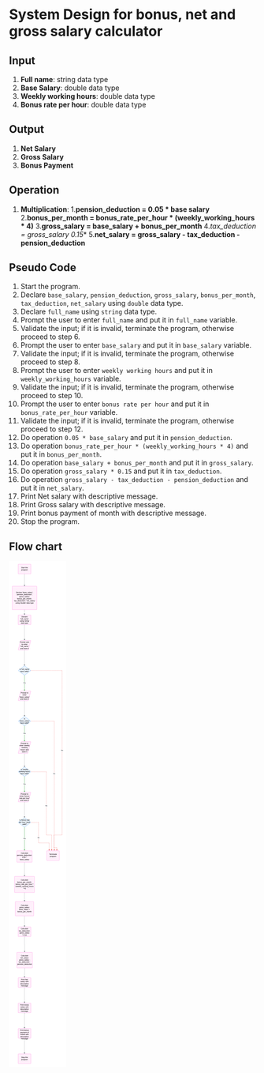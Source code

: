 # System Design for bonus, net and gross salary calculator

## Input
1. **Full name**: string data type
2. **Base Salary**: double data type
3. **Weekly working hours**: double data type
4. **Bonus rate per hour**: double data type

## Output
1. **Net Salary**
2. **Gross Salary** 
3. **Bonus Payment**

## Operation
1. **Multiplication**:
    1.**pension_deduction = 0.05 * base salary**
    2.**bonus_per_month = bonus_rate_per_hour * (weekly_working_hours * 4)**
    3.**gross_salary  = base_salary + bonus_per_month**
    4.**tax_deduction = gross_salary* 0.15**
    5.**net_salary = gross_salary - tax_deduction - pension_deduction**

## Pseudo Code
1. Start the program.
2. Declare `base_salary`, `pension_deduction`, `gross_salary`, `bonus_per_month`, `tax_deduction`, `net_salary` using `double` data type.
3. Declare `full_name` using `string` data type.
4. Prompt the user to enter `full_name` and put it in `full_name` variable.
5. Validate the input; if it is invalid, terminate the program, otherwise proceed to step 6.
6. Prompt the user to enter `base_salary` and put it in `base_salary` variable.
7. Validate the input; if it is invalid, terminate the program, otherwise proceed to step 8.
8. Prompt the user to enter `weekly working hours` and put it in `weekly_working_hours` variable.
9. Validate the input; if it is invalid, terminate the program, otherwise proceed to step 10.
10. Prompt the user to enter `bonus rate per hour` and put it in `bonus_rate_per_hour` variable.
11. Validate the input; if it is invalid, terminate the program, otherwise proceed to step 12.
12. Do operation `0.05 * base_salary` and put it in `pension_deduction`.
13. Do operation `bonus_rate_per_hour * (weekly_working_hours * 4)` and put it in `bonus_per_month`.
14. Do operation `base_salary + bonus_per_month` and put it in `gross_salary`.
15. Do operation `gross_salary * 0.15` and put it in `tax_deduction`.
16. Do operation `gross_salary - tax_deduction - pension_deduction` and put it in `net_salary`.
17. Print Net salary with descriptive message.
18. Print Gross salary with descriptive message.
19. Print bonus payment of month with descriptive message.
20. Stop the program.

## Flow chart
![BMI Flowchart](BMI_FLOWCHART.png)